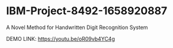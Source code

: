 # IBM-Project-8492-1658920887
A Novel Method for Handwritten Digit Recognition System


DEMO LINK: https://youtu.be/oR09vb4YC4g
